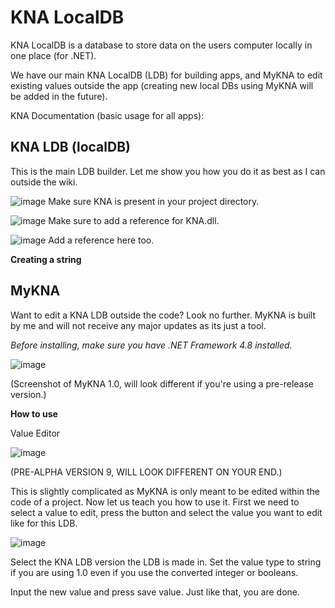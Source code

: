 # KNA LocalDB
KNA LocalDB is a database to store data on the users computer locally in one place (for .NET). 

We have our main KNA LocalDB (LDB) for building apps, and MyKNA to edit existing values outside the app (creating new local DBs using MyKNA will be added in the future).

KNA Documentation (basic usage for all apps):

## KNA LDB (localDB)
This is the main LDB builder. Let me show you how you do it as best as I can outside the wiki.

![image](https://github.com/user-attachments/assets/6fe7d2b5-73bc-485b-810f-f44d9bc9d0af)
Make sure KNA is present in your project directory.

![image](https://github.com/user-attachments/assets/85a1d198-af3f-4064-a66d-637bd2ef8e1f)
Make sure to add a reference for KNA.dll.

![image](https://github.com/user-attachments/assets/c2ef9163-e46c-4ae9-8084-8ecff9c2d990)
Add a reference here too.

**Creating a string**



## MyKNA
Want to edit a KNA LDB outside the code? Look no further. MyKNA is built by me and will not receive any major updates as its just a tool.

*Before installing, make sure you have .NET Framework 4.8 installed.*

![image](https://github.com/user-attachments/assets/8b35e580-f1a3-4e0a-a790-fa6a5d3dfda7)

(Screenshot of MyKNA 1.0, will look different if you're using a pre-release version.)

**How to use**

Value Editor

![image](https://github.com/user-attachments/assets/a398ded8-810f-402c-8cbf-a525df9335cb)

(PRE-ALPHA VERSION 9, WILL LOOK DIFFERENT ON YOUR END.)

This is slightly complicated as MyKNA is only meant to be edited within the code of a project. Now let us teach you how to use it.
First we need to select a value to edit, press the button and select the value you want to edit like for this LDB.

![image](https://github.com/user-attachments/assets/87c0a5a0-384c-4f94-90a0-81f4c0603d16)

Select the KNA LDB version the LDB is made in.
Set the value type to string if you are using 1.0 even if you use the converted integer or booleans.

Input the new value and press save value.
Just like that, you are done.
